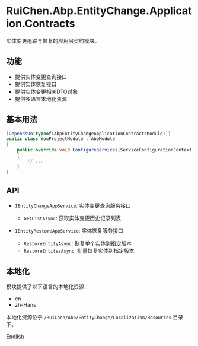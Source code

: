 # RuiChen.Abp.EntityChange.Application.Contracts

实体变更追踪与恢复的应用层契约模块。

## 功能

* 提供实体变更查询接口
* 提供实体恢复接口
* 提供实体变更相关DTO对象
* 提供多语言本地化资源

## 基本用法

```csharp
[DependsOn(typeof(AbpEntityChangeApplicationContractsModule))]
public class YouProjectModule : AbpModule
{
    public override void ConfigureServices(ServiceConfigurationContext context)
    {
        // ...
    }
}
```

## API

* `IEntityChangeAppService`: 实体变更查询服务接口
  * `GetListAsync`: 获取实体变更历史记录列表

* `IEntityRestoreAppService`: 实体恢复服务接口
  * `RestoreEntityAsync`: 恢复单个实体到指定版本
  * `RestoreEntitesAsync`: 批量恢复实体到指定版本

## 本地化

模块提供了以下语言的本地化资源：
* en
* zh-Hans

本地化资源位于 `/RuiChen/Abp/EntityChange/Localization/Resources` 目录下。

[English](./README.EN.md)
